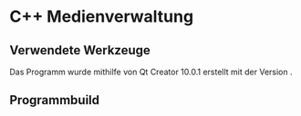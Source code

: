 <h1>C++ Medienverwaltung</h1>

<h2>Verwendete Werkzeuge</h2>
Das Programm wurde mithilfe von Qt Creator 10.0.1 erstellt mit der Version  .

<h2>Programmbuild</h2>
